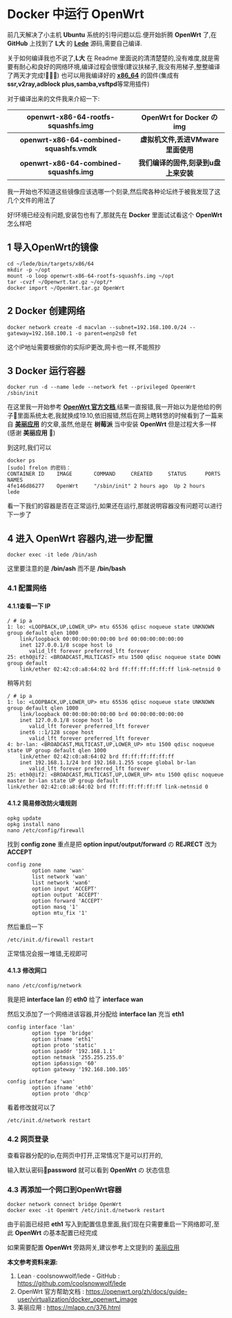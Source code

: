 # Docker  中运行  OpenWrt

前几天解决了小主机 **Ubuntu** 系统的引导问题以后.便开始折腾 **OpenWrt** 了,在 **GitHub** 上找到了 **L大** 的 **[Lede]( https://github.com/coolsnowwolf/lede )** 源码,需要自己编译.

关于如何编译我也不说了,**L大** 在 Readme 里面说的清清楚楚的,没有难度,就是需要有耐心和良好的网络环境,编译过程会很慢(建议扶梯子,我没有用梯子,整整编译了两天才完成!🤣🤣🤣) 也可以用我编译好的 **[x86_64](https://github.com/jokefrelon/linux-series/releases)** 的固件(集成有**ssr,v2ray,adblock plus,samba,vsftpd**等常用插件)

对于编译出来的文件我来介紹一下:

|  **openwrt-x86-64-rootfs-squashfs.img**   |      OpenWrt for Docker の img       |
| :---------------------------------------: | :----------------------------------: |
| **openwrt-x86-64-combined-squashfs.vmdk** |  **虚拟机文件,丢进VMware里面使用**   |
| **openwrt-x86-64-combined-squashfs.img**  | **我们编译的固件,刻录到u盘上来安装** |

我一开始也不知道这些镜像应该选哪一个刻录,然后爬各种论坛终于被我发现了这几个文件的用法了

好!环境已经没有问题,安装包也有了,那就先在 **Docker** 里面试试看这个 **OpenWrt** 怎么样吧

## 1 导入OpenWrt的镜像

~~~shell
cd ~/lede/bin/targets/x86/64
mkdir -p ~/opt
mount -o loop openwrt-x86-64-rootfs-squashfs.img ~/opt
tar -cvzf ~/Openwrt.tar.gz ~/opt/* 
docker import ~/OpenWrt.tar.gz OpenWrt
~~~

## 2 Docker 创建网络

~~~shell
docker network create -d macvlan --subnet=192.168.100.0/24 --gateway=192.168.100.1 -o parent=enp2s0 fet
~~~

这个IP地址需要根据你的实际IP更改,网卡也一样,不能照抄

## 3 Docker 运行容器

~~~shell
docker run -d --name lede --network fet --privileged OpeenWrt /sbin/init
~~~

在这里我一开始参考 **[OpenWrt 官方文档]( https://openwrt.org/zh/docs/guide-user/virtualization/docker_openwrt_image )**,结果一直报错,我一开始以为是他给的例子🌰里面系统太老,我就换成19.10,依旧报错,然后在网上瞎转悠的时候看到了一篇来自 [**美丽应用**]( https://mlapp.cn/376.html ) 的文章,虽然,他是在 **树莓派** 当中安装 **OpenWrt** 但是过程大多一样 (感谢 **美丽应用** 📌)

到这时,我们可以

~~~shell
docker ps
[sudo] frelon 的密码：
CONTAINER ID	IMAGE		COMMAND		CREATED		STATUS		PORTS		NAMES
4fe146d86277	OpenWrt		"/sbin/init" 2 hours ago  Up 2 hours			  lede
~~~

看一下我们的容器是否在正常运行,如果还在运行,那就说明容器没有问题可以进行下一步了

## 4 进入 OpenWrt 容器内,进一步配置

~~~shell
docker exec -it lede /bin/ash
~~~

这里要注意的是 **/bin/ash** 而不是 **/bin/bash** 

### 4.1 配置网络

#### 4.1.1查看一下 **IP**

~~~shell
/ # ip a
1: lo: <LOOPBACK,UP,LOWER_UP> mtu 65536 qdisc noqueue state UNKNOWN group default qlen 1000
    link/loopback 00:00:00:00:00:00 brd 00:00:00:00:00:00
    inet 127.0.0.1/8 scope host lo
       valid_lft forever preferred_lft forever
25: eth0@if2: <BROADCAST,MULTICAST> mtu 1500 qdisc noqueue state DOWN group default
    link/ether 02:42:c0:a8:64:02 brd ff:ff:ff:ff:ff:ff link-netnsid 0
~~~

稍等片刻

~~~shell
/ # ip a
1: lo: <LOOPBACK,UP,LOWER_UP> mtu 65536 qdisc noqueue state UNKNOWN group default qlen 1000
    link/loopback 00:00:00:00:00:00 brd 00:00:00:00:00:00
    inet 127.0.0.1/8 scope host lo
       valid_lft forever preferred_lft forever
    inet6 ::1/128 scope host
       valid_lft forever preferred_lft forever
4: br-lan: <BROADCAST,MULTICAST,UP,LOWER_UP> mtu 1500 qdisc noqueue state UP group default qlen 1000
    link/ether 02:42:c0:a8:64:02 brd ff:ff:ff:ff:ff:ff
    inet 192.168.1.1/24 brd 192.168.1.255 scope global br-lan
       valid_lft forever preferred_lft forever
25: eth0@if2: <BROADCAST,MULTICAST,UP,LOWER_UP> mtu 1500 qdisc noqueue master br-lan state UP group default                                                                  link/ether 02:42:c0:a8:64:02 brd ff:ff:ff:ff:ff:ff link-netnsid 0

~~~

#### 4.1.2 简易修改防火墙规则

~~~shell
opkg update
opkg install nano
nano /etc/config/firewall
~~~

找到 **config zone** 重点是把 **option input/output/forward** の **REJRECT** 改为 **ACCEPT**

~~~
config zone
        option name 'wan'
        list network 'wan'
        list network 'wan6'
        option input 'ACCEPT'
        option output 'ACCEPT'
        option forward 'ACCEPT'
        option masq '1'
        option mtu_fix '1'
~~~

然后重启一下

~~~shell
/etc/init.d/firewall restart
~~~

正常情况会报一堆错,无视即可

#### 4.1.3 修改网口

~~~
nano /etc/config/network
~~~

我是把 **interface lan** 的 **eth0** 给了 **interface wan**

然后又添加了一个网络进该容器,并分配给 **interface lan** 充当 **eth1**

~~~properties
config interface 'lan'
        option type 'bridge'
        option ifname 'eth1'
        option proto 'static'
        option ipaddr '192.168.1.1'
        option netmask '255.255.255.0'
        option ip6assign '60'
        option gateway '192.168.100.105'

config interface 'wan'
        option ifname 'eth0'
        option proto 'dhcp'
~~~

看着修改就可以了

~~~shell
/etc/init.d/network restart
~~~

### 4.2 网页登录

查看容器分配的ip,在网页中打开,正常情况下是可以打开的,

输入默认密码:key:**password**  就可以看到 **OpenWrt** の 状态信息

### 4.3 再添加一个网口到OpenWrt容器

~~~shell
docker network connect bridge OpenWrt
docker exec -it OpenWrt /etc/init.d/network restart
~~~

由于前面已经把 **eth1** 写入到配置信息里面,我们现在只需要重启一下网络即可,至此 **OpenWrt** の基本配置已经完成

如果需要配置 **OpenWrt** 旁路网关,建议参考上文提到的 [美丽应用]( https://mlapp.cn/376.html )

**本文参考资料来源:**

1.   Lean · coolsnowwolf/lede - GitHub : https://github.com/coolsnowwolf/lede 
2.  OpenWrt 官方帮助文档 :  https://openwrt.org/zh/docs/guide-user/virtualization/docker_openwrt_image 
3.  美丽应用 :  https://mlapp.cn/376.html 

